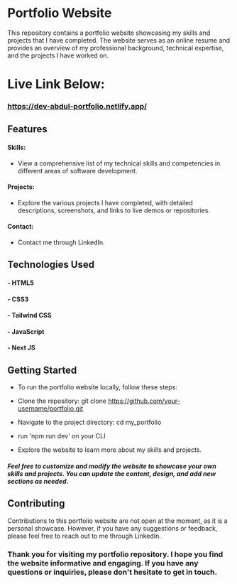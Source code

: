# Portfolio Website

This repository contains a portfolio website showcasing my skills and projects that I have completed. The website serves as an online resume and provides an overview of my professional background, technical expertise, and the projects I have worked on.

# Live Link Below:

### https://dev-abdul-portfolio.netlify.app/

## Features

#### Skills:

- View a comprehensive list of my technical skills and competencies in different areas of software development.

#### Projects:

- Explore the various projects I have completed, with detailed descriptions, screenshots, and links to live demos or repositories.

#### Contact:

- Contact me through LinkedIn.

## Technologies Used

#### - HTML5

#### - CSS3

#### - Tailwind CSS

#### - JavaScript

#### - Next JS

## Getting Started

- To run the portfolio website locally, follow these steps:

- Clone the repository: git clone https://github.com/your-username/portfolio.git

- Navigate to the project directory: cd my_portfolio

- run 'npm run dev' on your CLI

- Explore the website to learn more about my skills and projects.

##### Feel free to customize and modify the website to showcase your own skills and projects. You can update the content, design, and add new sections as needed.

## Contributing

Contributions to this portfolio website are not open at the moment, as it is a personal showcase. However, if you have any suggestions or feedback, please feel free to reach out to me through LinkedIn.

### Thank you for visiting my portfolio repository. I hope you find the website informative and engaging. If you have any questions or inquiries, please don't hesitate to get in touch.
